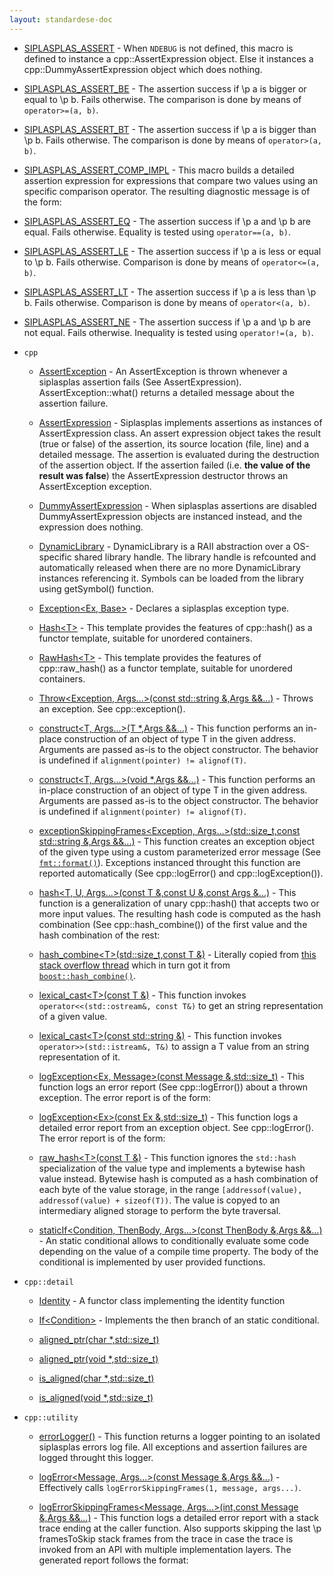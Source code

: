 ```yaml
---
layout: standardese-doc
---
```


  - [SIPLASPLAS\_ASSERT](assert.md#SIPLASPLAS_ASSERT "SIPLASPLAS_ASSERT") - When `NDEBUG` is not defined, this macro is defined to instance a cpp::AssertExpression object. Else it instances a cpp::DummyAssertExpression object which does nothing.

  - [SIPLASPLAS\_ASSERT\_BE](assert.md#SIPLASPLAS_ASSERT_BE "SIPLASPLAS_ASSERT_BE") - The assertion success if \\p a is bigger or equal to \\p b. Fails otherwise. The comparison is done by means of `operator>=(a, b)`.

  - [SIPLASPLAS\_ASSERT\_BT](assert.md#SIPLASPLAS_ASSERT_BT "SIPLASPLAS_ASSERT_BT") - The assertion success if \\p a is bigger than \\p b. Fails otherwise. The comparison is done by means of `operator>(a, b)`.

  - [SIPLASPLAS\_ASSERT\_COMP\_IMPL](assert.md#SIPLASPLAS_ASSERT_COMP_IMPL "SIPLASPLAS_ASSERT_COMP_IMPL") - This macro builds a detailed assertion expression for expressions that compare two values using an specific comparison operator. The resulting diagnostic message is of the form:

  - [SIPLASPLAS\_ASSERT\_EQ](assert.md#SIPLASPLAS_ASSERT_EQ "SIPLASPLAS_ASSERT_EQ") - The assertion success if \\p a and \\p b are equal. Fails otherwise. Equality is tested using `operator==(a, b)`.

  - [SIPLASPLAS\_ASSERT\_LE](assert.md#SIPLASPLAS_ASSERT_LE "SIPLASPLAS_ASSERT_LE") - The assertion success if \\p a is less or equal to \\p b. Fails otherwise. Comparison is done by means of `operator<=(a, b)`.

  - [SIPLASPLAS\_ASSERT\_LT](assert.md#SIPLASPLAS_ASSERT_LT "SIPLASPLAS_ASSERT_LT") - The assertion success if \\p a is less than \\p b. Fails otherwise. Comparison is done by means of `operator<(a, b)`.

  - [SIPLASPLAS\_ASSERT\_NE](assert.md#SIPLASPLAS_ASSERT_NE "SIPLASPLAS_ASSERT_NE") - The assertion success if \\p a and \\p b are not equal. Fails otherwise. Inequality is tested using `operator!=(a, b)`.

  - `cpp`
    
      - [AssertException](assert.md#cpp::AssertException "cpp::AssertException") - An AssertException is thrown whenever a siplasplas assertion fails (See AssertExpression). AssertException::what() returns a detailed message about the assertion failure.
    
      - [AssertExpression](assert.md#cpp::AssertExpression "cpp::AssertExpression") - Siplasplas implements assertions as instances of AssertExpression class. An assert expression object takes the result (true or false) of the assertion, its source location (file, line) and a detailed message. The assertion is evaluated during the destruction of the assertion object. If the assertion failed (i.e. **the value of the result was false**) the AssertExpression destructor throws an AssertException exception.
    
      - [DummyAssertExpression](assert.md#cpp::DummyAssertExpression "cpp::DummyAssertExpression") - When siplasplas assertions are disabled DummyAssertExpression objects are instanced instead, and the expression does nothing.
    
      - [DynamicLibrary](dynamiclibrary.md#cpp::DynamicLibrary "cpp::DynamicLibrary") - DynamicLibrary is a RAII abstraction over a OS-specific shared library handle. The library handle is refcounted and automatically released when there are no more DynamicLibrary instances referencing it. Symbols can be loaded from the library using getSymbol() function.
    
      - [Exception\<Ex, Base\>](exception.md#cpp::Exception\<Ex,%20Base\> "cpp::Exception\<Ex, Base\>") - Declares a siplasplas exception type.
    
      - [Hash\<T\>](hash.md#cpp::Hash\<T\> "cpp::Hash\<T\>") - This template provides the features of cpp::hash() as a functor template, suitable for unordered containers.
    
      - [RawHash\<T\>](hash.md#cpp::RawHash\<T\> "cpp::RawHash\<T\>") - This template provides the features of cpp::raw\_hash() as a functor template, suitable for unordered containers.
    
      - [Throw\<Exception, Args...\>(const std::string &,Args &&...)](exception.md#cpp::Throw\<Exception,%20Args...\>\(const%20std::string%20&,Args%20&&...\) "cpp::Throw\<Exception, Args...\>(const std::string &,Args &&...)") - Throws an exception. See cpp::exception().
    
      - [construct\<T, Args...\>(T \*,Args &&...)](destroy.md#cpp::construct\<T,%20Args...\>\(T%20*,Args%20&&...\) "cpp::construct\<T, Args...\>(T *,Args &&...)") - This function performs an in-place construction of an object of type T in the given address. Arguments are passed as-is to the object constructor. The behavior is undefined if `alignment(pointer) != alignof(T)`.
    
      - [construct\<T, Args...\>(void \*,Args &&...)](destroy.md#cpp::construct\<T,%20Args...\>\(void%20*,Args%20&&...\) "cpp::construct\<T, Args...\>(void *,Args &&...)") - This function performs an in-place construction of an object of type T in the given address. Arguments are passed as-is to the object constructor. The behavior is undefined if `alignment(pointer) != alignof(T)`.
    
      - [exceptionSkippingFrames\<Exception, Args...\>(std::size\_t,const std::string &,Args &&...)](exception.md#cpp::exceptionSkippingFrames\<Exception,%20Args...\>\(std::size_t,const%20std::string%20&,Args%20&&...\) "cpp::exceptionSkippingFrames\<Exception, Args...\>(std::size_t,const std::string &,Args &&...)") - This function creates an exception object of the given type using a custom parameterized error message (See [`fmt::format()`](http://fmtlib.net/latest/api.html#_CPPv2N3fmt6formatE10CStringRef7ArgList)). Exceptions instanced throught this function are reported automatically (See cpp::logError() and cpp::logException()).
    
      - [hash\<T, U, Args...\>(const T &,const U &,const Args &...)](hash.md#cpp::hash\<T,%20U,%20Args...\>\(const%20T%20&,const%20U%20&,const%20Args%20&...\) "cpp::hash\<T, U, Args...\>(const T &,const U &,const Args &...)") - This function is a generalization of unary cpp::hash() that accepts two or more input values. The resulting hash code is computed as the hash combination (See cpp::hash\_combine()) of the first value and the hash combination of the rest:
    
      - [hash\_combine\<T\>(std::size\_t,const T &)](hash.md#cpp::hash_combine\<T\>\(std::size_t,const%20T%20&\) "cpp::hash_combine\<T\>(std::size_t,const T &)") - Literally copied from [this stack overflow thread](http://stackoverflow.com/questions/7110301/generic-hash-for-tuples-in-unordered-map-unordered-set) which in turn got it from [`boost::hash_combine()`](http://www.boost.org/doc/libs/1_35_0/doc/html/boost/hash_combine_id241013.html).
    
      - [lexical\_cast\<T\>(const T &)](lexical_cast.md#cpp::lexical_cast\<T\>\(const%20T%20&\) "cpp::lexical_cast\<T\>(const T &)") - This function invokes `operator<<(std::ostream&, const T&)` to get an string representation of a given value.
    
      - [lexical\_cast\<T\>(const std::string &)](lexical_cast.md#cpp::lexical_cast\<T\>\(const%20std::string%20&\) "cpp::lexical_cast\<T\>(const std::string &)") - This function invokes `operator>>(std::istream&, T&)` to assign a T value from an string representation of it.
    
      - [logException\<Ex, Message\>(const Message &,std::size\_t)](exception.md#cpp::logException\<Ex,%20Message\>\(const%20Message%20&,std::size_t\) "cpp::logException\<Ex, Message\>(const Message &,std::size_t)") - This function logs an error report (See cpp::logError()) about a thrown exception. The error report is of the form:
    
      - [logException\<Ex\>(const Ex &,std::size\_t)](exception.md#cpp::logException\<Ex\>\(const%20Ex%20&,std::size_t\) "cpp::logException\<Ex\>(const Ex &,std::size_t)") - This function logs a detailed error report from an exception object. See cpp::logError(). The error report is of the form:
    
      - [raw\_hash\<T\>(const T &)](hash.md#cpp::raw_hash\<T\>\(const%20T%20&\) "cpp::raw_hash\<T\>(const T &)") - This function ignores the `std::hash` specialization of the value type and implements a bytewise hash value instead. Bytewise hash is computed as a hash combination of each byte of the value storage, in the range `[addressof(value), addressof(value) + sizeof(T))`. The value is copyed to an intermediary aligned storage to perform the byte traversal.
    
      - [staticIf\<Condition, ThenBody, Args...\>(const ThenBody &,Args &&...)](staticif.md#cpp::staticIf\<Condition,%20ThenBody,%20Args...\>\(const%20ThenBody%20&,Args%20&&...\) "cpp::staticIf\<Condition, ThenBody, Args...\>(const ThenBody &,Args &&...)") - An static conditional allows to conditionally evaluate some code depending on the value of a compile time property. The body of the conditional is implemented by user provided functions.

  - `cpp::detail`
    
      - [Identity](staticif.md#cpp::detail::Identity "cpp::detail::Identity") - A functor class implementing the identity function
    
      - [If\<Condition\>](staticif.md#cpp::detail::If\<Condition\> "cpp::detail::If\<Condition\>") - Implements the then branch of an static conditional.
    
      - [aligned\_ptr(char \*,std::size\_t)](memory_manip.md#cpp::detail::aligned_ptr\(char%20*,std::size_t\) "cpp::detail::aligned_ptr(char *,std::size_t)")
    
      - [aligned\_ptr(void \*,std::size\_t)](memory_manip.md#cpp::detail::aligned_ptr\(void%20*,std::size_t\) "cpp::detail::aligned_ptr(void *,std::size_t)")
    
      - [is\_aligned(char \*,std::size\_t)](memory_manip.md#cpp::detail::is_aligned\(char%20*,std::size_t\) "cpp::detail::is_aligned(char *,std::size_t)")
    
      - [is\_aligned(void \*,std::size\_t)](memory_manip.md#cpp::detail::is_aligned\(void%20*,std::size_t\) "cpp::detail::is_aligned(void *,std::size_t)")

  - `cpp::utility`
    
      - [errorLogger()](error_logger.md#cpp::utility::errorLogger\(\) "cpp::utility::errorLogger()") - This function returns a logger pointing to an isolated siplasplas errors log file. All exceptions and assertion failures are logged throught this logger.
    
      - [logError\<Message, Args...\>(const Message &,Args &&...)](error_logger.md#cpp::utility::logError\<Message,%20Args...\>\(const%20Message%20&,Args%20&&...\) "cpp::utility::logError\<Message, Args...\>(const Message &,Args &&...)") - Effectively calls `logErrorSkippingFrames(1, message, args...)`.
    
      - [logErrorSkippingFrames\<Message, Args...\>(int,const Message &,Args &&...)](error_logger.md#cpp::utility::logErrorSkippingFrames\<Message,%20Args...\>\(int,const%20Message%20&,Args%20&&...\) "cpp::utility::logErrorSkippingFrames\<Message, Args...\>(int,const Message &,Args &&...)") - This function logs a detailed error report with a stack trace ending at the caller function. Also supports skipping the last \\p framesToSkip stack frames from the trace in case the trace is invoked from an API with multiple implementation layers. The generated report follows the format:
